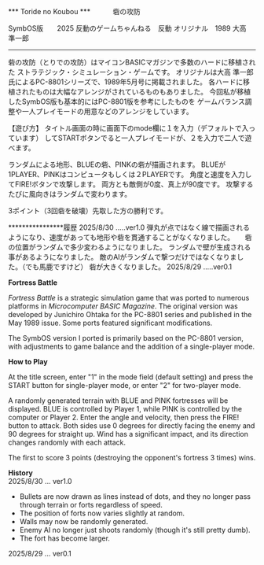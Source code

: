 ﻿*** Toride no Koubou ***
 　　　砦の攻防

SymbOS版　　2025 反動のゲームちゃんねる　反動
オリジナル　1989 大高　準一郎

************************

砦の攻防（とりでの攻防）はマイコンBASICマガジンで多数のハードに移植された
ストラテジック・シミュレーション・ゲームです。
オリジナルは大高 準一郎氏によるPC-8801シリーズで、1989年5月号に掲載されました。
各ハードに移植されたものは大幅なアレンジがされているものもありました。
今回私が移植したSymbOS版も基本的にはPC-8801版を参考にしたものを
ゲームバランス調整や一人プレイモードの用意などのアレンジをしています。

【遊び方】
タイトル画面の時に画面下のmode欄に１を入力（デフォルトで入っています）
してSTARTボタンでると一人プレイモードが、２を入力で二人で遊べます。

ランダムによる地形、BLUEの砦、PINKの砦が描画されます。
BLUEが1PLAYER、PINKはコンピュータもしくは２PLAYERです。
角度と速度を入力してFIRE!ボタンで攻撃します。
両方とも敵側が0度、真上が90度です。
攻撃するたびに風向きはランダムで変わります。

3ポイント（3回砦を破壊）先取した方の勝利です。

****************履歴
2025/8/30   .....ver1.0
		弾丸が点ではなく線で描画されるようになり、速度があっても地形や砦を貫通することがなくなりました。
　		砦の位置がランダムで多少変わるようになりました。
		ランダムで壁が生成される事があるようになりました。
		敵のAIがランダムで撃つだけではなくなりました。（でも馬鹿ですけど）
		砦が大きくなりました。
2025/8/29   .....ver0.1


**Fortress Battle**

*Fortress Battle* is a strategic simulation game that was ported to numerous platforms in *Microcomputer BASIC Magazine*. 
The original version was developed by Junichiro Ohtaka for the PC-8801 series and published in the May 1989 issue. Some ports featured significant modifications.

The SymbOS version I ported is primarily based on the PC-8801 version, with adjustments to game balance and the addition of a single-player mode.

**How to Play**

At the title screen, enter "1" in the mode field (default setting) and press the START button for single-player mode, or enter "2" for two-player mode.

A randomly generated terrain with BLUE and PINK fortresses will be displayed. BLUE is controlled by Player 1, while PINK is controlled by the computer or Player 2. 
Enter the angle and velocity, then press the FIRE! button to attack. Both sides use 0 degrees for directly facing the enemy and 90 degrees for straight up. 
Wind has a significant impact, and its direction changes randomly with each attack.

The first to score 3 points (destroying the opponent's fortress 3 times) wins.

**History**  
2025/8/30 ... ver1.0  
- Bullets are now drawn as lines instead of dots, and they no longer pass through terrain or forts regardless of speed.  
- The position of forts now varies slightly at random.  
- Walls may now be randomly generated.  
- Enemy AI no longer just shoots randomly (though it's still pretty dumb).  
- The fort has become larger.

2025/8/29 ... ver0.1



